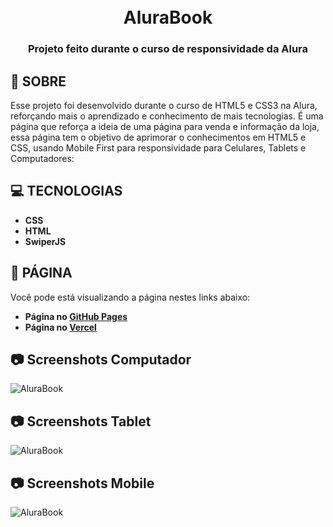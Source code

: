 <h1 align="center">
  <br>
  AluraBook
  <br>
</h1>

<h3 align=center>Projeto feito durante o curso de responsividade da Alura</h3>

## 📕 SOBRE

Esse projeto foi desenvolvido durante o curso de HTML5 e CSS3 na Alura, reforçando mais o aprendizado e conhecimento de mais tecnologias. É uma página que reforça a ideia de uma página para venda e informação da loja, essa página tem o objetivo de aprimorar o conhecimentos em HTML5 e CSS, usando Mobile First para responsividade para Celulares, Tablets e Computadores:

## 💻 TECNOLOGIAS

*    **CSS**
*    **HTML**
*    **SwiperJS**

## 📜 PÁGINA

Você pode está visualizando a página nestes links abaixo:

* **Página no [GitHub Pages](https://downzin01.github.io/AluraBook/)**
* **Página no [Vercel](https://alura-book-nine.vercel.app)** 

## 📷 Screenshots Computador

![AluraBook](https://i.imgur.com/80teBW1.png)

## 📷 Screenshots Tablet

![AluraBook](https://i.imgur.com/GYE7B3X.png)

## 📷 Screenshots Mobile

![AluraBook](https://i.imgur.com/5WZwPpl.png)

